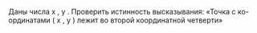  Даны числа x , y . Проверить истинность высказывания: «Точка с ко-
 ординатами ( x , y ) лежит во второй координатной четверти»
